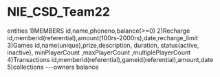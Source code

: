 # NIE_CSD_Team22
entities
1)MEMBERS
  id,name,phoneno,balance(>=0)
2)Recharge
  id,memberid(referential),amount(100rs-2000rs),date,recharge_limit
3)Games
  id,name(unique),prize,description, duration,  status(active,  inactive), minPlayerCount ,maxPlayerCount ,multiplePlayerCount
4)Transactions
  id,memberid(referential),gameid(referential),amount,date
5)collections ---owners balance